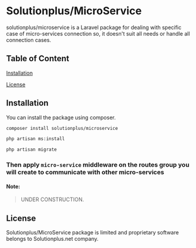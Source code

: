 # Solutionplus/MicroService

solutionplus/microservice is a Laravel package for dealing with specific case of micro-services connection so, it doesn't suit all needs or handle all connection cases.

## Table of Content
[Installation](#Installation)

[License](#License)

## Installation

You can install the package using composer.

```bash
composer install solutionplus/microservice

php artisan ms:install

php artisan migrate
```

### Then apply `micro-service` middleware on the routes group you will create to communicate with other micro-services

#### Note:
> UNDER CONSTRUCTION.

## License

Solutionplus/MicroService package is limited and proprietary software belongs to Solutionplus.net company.
